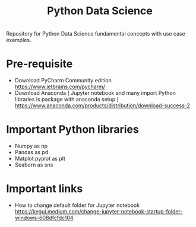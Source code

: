 <h1 align="center">Python Data Science</h1>
<br>Repository for Python Data Science fundamental concepts with use case examples.

# Pre-requisite
* Download PyCharm Community edition
<br>https://www.jetbrains.com/pycharm/
* Download Anaconda ( Jupyter notebook and many import Python libraries is package with anaconda setup )
<br>https://www.anaconda.com/products/distribution/download-success-2

# Important Python libraries
* Numpy as np
* Pandas as pd
* Matplot.pyplot as plt
* Seaborn as sns

# Important links
* How to change default folder for Jupyter notebook
<br>https://kegui.medium.com/change-jupyter-notebook-startup-folder-windows-608dfcfdc104
